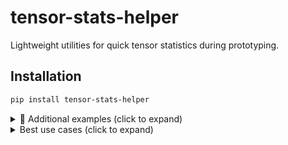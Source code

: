 # tensor-stats-helper
Lightweight utilities for quick tensor statistics during prototyping.

## Installation
```bash
pip install tensor-stats-helper
``` 

<details>
<summary>🧠 Additional examples (click to expand)</summary>

<pre><code class="language-python">
#  SECTION 0 + 1  ·  GLOBAL CONFIG  +  DATA I/O  +  SANITY

# Purpose
#   • Central CFG dict: tweak here → propagates everywhere.
#   • Shape-agnostic loader: survives extra/missing channels,
#     higher resolutions, or time-stacked inputs.
#   • Quick sanity asserts to catch label flips & data corruption.

# ---------- imports ----------
from pathlib import Path
import random, torch, torch.nn as nn, torch.utils.data as td

# ---------- editable global hyper-parameters ----------
CFG = {
    # will auto-update ‘in_ch’ and ‘img_shape’ after first batch
    "in_ch":      6,            # expected channels; used for asserts
    "out_ch":     2,            # change to N for multi-class
    "pos_weight": 1500.0,       # background : foreground weight
    "batch":      64,
    "device":     "cuda" if torch.cuda.is_available() else "cpu",
}

# ---------- core loader ----------
def load_sample(pt_path: Path):
    """Return (x, y) tensors from a saved .pt file.
       - x: C×H×W  float32
       - y:     H×W  int64   (class indices)"""
    t = torch.load(pt_path)          # raw tensor saved by organisers
    x, y = t[:-1].float(), t[-1].long()
    return x, y

def make_loader(data_dir, split="train", batch=CFG["batch"]):
    """Shape-agnostic DataLoader ready for any #channels / resolution."""
    files = sorted(Path(data_dir).glob("*.pt"))
    if split == "train":
        random.shuffle(files)

    xs, ys = zip(*(load_sample(f) for f in files))
    xs, ys = torch.stack(xs), torch.stack(ys)        # B×C×H×W ,  B×H×W

    # ---- auto-update CFG on first call ----
    if CFG["in_ch"] != xs.size(1):           # extra / missing channels
        CFG["in_ch"] = xs.size(1)
    if "img_shape" not in CFG or CFG["img_shape"] != xs.shape[-2:]:
        CFG["img_shape"] = xs.shape[-2:]     # e.g. (50,181) → (100,361)

    ds = td.TensorDataset(xs, ys)
    return td.DataLoader(ds, batch_size=batch, shuffle=(split == "train"))

# ---------- fast sanity check ----------
def sanity_batch(x, y):
    """Abort early if something is obviously wrong."""
    B, C, H, W = x.shape
    assert y.shape == (B, H, W),   "Label dims mismatch ⟹ check loader."
    assert C == CFG["in_ch"],      "Unexpected channel count."
    # Positive-pixel ratio flag for label corruption
    pos_ratio = y.float().mean().item()
    assert pos_ratio < 0.02,       f"Suspiciously high positives ({pos_ratio:.3%})."

# Example usage
if __name__ == "__main__":
    dl = make_loader("/path/to/train", "train")
    x, y = next(iter(dl))
    sanity_batch(x, y)
    print("Loaded batch OK:", x.shape, y.shape, CFG)

# Section 2 · Augmentation Arsenal
# Drag-drop functions; toggle inside apply_train_aug().
# Comments explain what / why each aug helps for possible task extensions.

import torch, math, torch.nn.functional as F

# horizontal flip along azimuth axis – safe if dataset is ±π-symmetric
def random_azimuth_flip(x, y):
    if torch.rand(1) < 0.5:
        x = torch.flip(x, [-1]); y = torch.flip(y, [-1])
    return x, y

# roll ±1 pixel in range – mimics slight distance shift, combats over-fit to exact bins
def range_jitter(x, y, max_px: int = 1):
    shift = int(torch.randint(-max_px, max_px + 1, (1,)))
    if shift:
        x = torch.roll(x, shift, dims=-2)
        y = torch.roll(y, shift, dims=-2)
    return x, y

# randomly zero entire channels – trains resilience to missing sensor slices
def channel_drop(x, y, p: float = 0.15):
    mask = torch.rand(x.size(1), device=x.device) > p
    return x * mask[:, None, None], y

# additive Gaussian noise – guards unseen SNR or weather conditions
def add_noise(x, y, sigma: float = 0.02):
    return x + sigma * torch.randn_like(x), y

# MixUp at batch level – reduces label noise sensitivity; keep commented unless BCE/Dice loss handles soft labels
def mixup_batch(x, y, alpha: float = 0.4):
    lam = torch.distributions.Beta(alpha, alpha).sample()
    idx = torch.randperm(x.size(0))
    x_mix = lam * x + (1 - lam) * x[idx]
    # for hard-label segmentation you may choose y or y[idx] based on lam; here we keep dominant
    return x_mix, y if lam >= 0.5 else y[idx]

# convert polar grid to Cartesian coords and concatenate as two extra channels – useful if organisers ask for Cartesian output
def polar_to_cartesian(x):
    B, C, H, W = x.shape
    rng = torch.linspace(-1, 1, H, device=x.device).view(1, 1, H, 1).expand(B, 1, H, W)
    az  = torch.linspace(-1, 1, W, device=x.device).view(1, 1, 1, W).expand(B, 1, H, W)
    x_cart = rng * torch.cos(az * math.pi)
    y_cart = rng * torch.sin(az * math.pi)
    return torch.cat([x, x_cart, y_cart], 1)

# master switchboard – edit order / comment lines to suit
def apply_train_aug(x, y):
    x, y = random_azimuth_flip(x, y)
    x, y = range_jitter(x, y)
    x, y = channel_drop(x, y)
    x, y = add_noise(x, y)
    # x, y = mixup_batch(x, y)      # enable if using soft-label-friendly loss
    return x, y

# Section 3 · Mutation-to-Hook Map
# One-glance guide: if the organisers change ⟨X⟩, jump to the code hook noted.

# Input tensor  ────────────────────────────────────────────────────────────
#   examples  : extra / missing channels, higher resolution, time stacks
#   hooks     : Section 4  build_first_conv, Conv3dStem
#               Section 2  channel_drop (training aug)

# Metadata conditioning  ──────────────────────────────────────────────────
#   examples  : scalar (temperature), vector (GPS pose)
#   hooks     : Section 4  FiLM block

# Label space  ────────────────────────────────────────────────────────────
#   examples  : multi-class (human / cyclist / vehicle),
#               multi-label, per-instance masks
#   hooks     : Section 5  MultiClassHead, MultiLabelHead, InstanceCenterHead

# Output geometry  ────────────────────────────────────────────────────────
#   examples  : Cartesian map instead of polar, dual-task polar+cartesian
#   hooks     : Section 2  polar_to_cartesian
#               Section 5  attach_head with separate outputs

# Scoring metric  ─────────────────────────────────────────────────────────
#   examples  : mIoU, Dice, F1@0.9, mAP, new weighted accuracy
#   hooks     : Section 6  metric registry + threshold sweeper   (to add)

# Domain shift  ───────────────────────────────────────────────────────────
#   examples  : rain vs sunny, indoor vs outdoor, lower SNR
#   hooks     : Section 2  aug bag (noise, jitter, MixUp)
#               Section 10 TTA & Section 12 robustness tests     (to add)

# Section 4 · Input & Metadata Adaptation Hooks
# Plug-and-play utilities that let the same backbone survive extra channels,
# time-stacked inputs, or side-information (GPS, temperature, etc.).

import torch
import torch.nn as nn

# Flexible 2-D stem – swap this for the fixed first conv in any model
def build_first_conv(in_ch, out_ch=64, k=3, p=1):
    # Use bias=False so weight shape = (out_ch, in_ch, k, k) can be expanded later
    return nn.Conv2d(in_ch, out_ch, k, padding=p, bias=False)

# 3-D stem for inputs shaped B×T×C×H×W (time stacks or micro-Doppler slices)
class Conv3dStem(nn.Module):
    # squeeze time with Conv3d → Conv2d so main network remains 2-D
    def __init__(self, in_ch_per_frame, out_ch=64, t_kernel=3):
        super().__init__()
        self.conv3d = nn.Conv3d(1, out_ch, (t_kernel, 3, 3),
                                padding=(t_kernel // 2, 1, 1))
    def forward(self, x):             # x : B×T×C×H×W   (C usually 6)
        B, T, C, H, W = x.shape
        x = x.view(B, 1, T * C, H, W) # merge time & channel dim
        x = self.conv3d(x)            # B×out_ch×H×W after squeeze
        return x.squeeze(2)

# FiLM (Feature-wise Linear Modulation) block for scalar / vector metadata
class FiLM(nn.Module):
    """
    Example: condition the mid-layer of UNet on a 4-D GPS+temperature vector.
    Usage: feats = film(feats, meta)  # feats: B×C×H×W, meta: B×cond_dim
    """
    def __init__(self, feat_ch: int, cond_dim: int, hidden: int = 32):
        super().__init__()
        self.net = nn.Sequential(
            nn.Linear(cond_dim, hidden),
            nn.ReLU(),
            nn.Linear(hidden, feat_ch * 2)   # scale and shift
        )

    def forward(self, feats, meta):
        gam_beta = self.net(meta)            # B×2C
        gamma, beta = gam_beta.chunk(2, dim=1)
        gamma = gamma.view(-1, feats.size(1), 1, 1)
        beta  = beta.view(-1, feats.size(1), 1, 1)
        return feats * (1 + gamma) + beta

# ------------------------------------------------------------------
# Example integration snippets (copy into your model definition)
#
# 1. Replace the first conv layer:
#    model.stem = build_first_conv(CFG["in_ch"], out_ch=64)
#
# 2. For time stacks (T×C×H×W), preprocess in forward():
#    x = Conv3dStem(CFG["in_ch"])(x)   # then feed into 2-D backbone
#
# 3. Inject FiLM after encoder mid-block:
#    self.film = FiLM(feat_ch=128, cond_dim=meta_dim)
#    ...
#    feats = self.film(feats, meta_vector)
#
# These hooks cover Mutation-Table rows:
#   • Input tensor changes (channels, resolution, time stacks)
#   • Metadata conditioning (scalar or vector side-info)

# Section 5 · Output-Head Variants
# Drop-in blocks that let the same backbone cope with a
#  • multi-class semantic map
#  • multi-label (one-vs-all) targets
#  • per-instance masks via centre-heat-map + offset regression
# Call attach_head(backbone, ...) once after building the UNet.

import torch.nn as nn

# ---------- simple heads ----------

class MultiClassHead(nn.Module):
    # one softmax logit per class (C_out ≥ 2)
    def __init__(self, in_ch: int, num_classes: int):
        super().__init__()
        self.conv = nn.Conv2d(in_ch, num_classes, 1)
    def forward(self, feats):
        return self.conv(feats)         # use CrossEntropy / Dice

class MultiLabelHead(nn.Module):
    # one sigmoid logit per independent label
    def __init__(self, in_ch: int, num_labels: int):
        super().__init__()
        self.conv = nn.Conv2d(in_ch, num_labels, 1)
    def forward(self, feats):
        return self.conv(feats)         # use BCE / BCE-Dice per channel

# ---------- instance-mask head ----------
# Predicts a 1-channel object-centre heat-map  + 2-channel XY offset field
class InstanceCenterHead(nn.Module):
    def __init__(self, in_ch: int):
        super().__init__()
        self.center = nn.Conv2d(in_ch, 1, 1)
        self.offset = nn.Conv2d(in_ch, 2, 1)
    def forward(self, feats):
        return {
            "center": self.center(feats),          # supervise with focal/Dice
            "offset": self.offset(feats),          # L1 / smooth-L1 to gt offsets
        }

# ---------- helper to stick a head onto any encoder-decoder backbone ----------
def attach_head(backbone: nn.Module,
                head_type: str = "multi_class",
                num_classes: int = 2):
    """
    head_type:  'multi_class' | 'multi_label' | 'instance'
    backbone must expose   backbone.out_channels   (feats coming into head).
    """
    in_ch = getattr(backbone, "out_channels", 64)   # fallback if attr missing
    if head_type == "multi_class":
        head = MultiClassHead(in_ch, num_classes)
    elif head_type == "multi_label":
        head = MultiLabelHead(in_ch, num_classes)
    elif head_type == "instance":
        head = InstanceCenterHead(in_ch)
    else:
        raise ValueError(f"Unknown head_type {head_type}")
    backbone.head = head            # simple attribute; call inside forward
    return backbone

# ---------------------- usage notes ----------------------
# • Multi-class: organisers add cyclist / vehicle → set CFG["out_ch"]=N,
#   rebuild UNet, then attach_head(unet,'multi_class',N).
# • Multi-label: predict human *and* ‘moving’ flags simultaneously.
# • Instance: if task switches to counting individuals, attach instance head
#   and train with a combo of centre-heat-map focal loss + offset L1.

# Section 6 · Metric Registry + Threshold Sweeper
# Collect all scoring rules the organisers might switch to.
# Call metric_fn(logits, y) → float  (logits = raw model output, shape B×C×H×W)
# If a metric needs binarisation, register it with needs_thr=True
# then run sweep_threshold() once to store the best cut-off.

import json, numpy as np, torch
import torch.nn.functional as F

# ---------- core metrics ----------

def organiser_weighted_accuracy(logits, y, pos_w=CFG["pos_weight"]):
    preds = logits.argmax(1)
    pos = (y == 1)
    bg_correct = (preds == 0) & (~pos)
    fg_correct = (preds == 1) & pos
    score = bg_correct.sum() + pos_w * fg_correct.sum()
    max_score = (~pos).sum() + pos_w * pos.sum()
    return (score / max_score).item()

def dice_score(logits, y, thr=0.5):
    probs = torch.softmax(logits, 1)[:, 1]
    preds = (probs > thr).float()
    inter = (preds * (y == 1)).sum()
    union = preds.sum() + (y == 1).sum()
    return (2 * inter / (union + 1e-6)).item()

def iou_score(logits, y, thr=0.5):
    probs = torch.softmax(logits, 1)[:, 1]
    preds = (probs > thr).float()
    inter = (preds * (y == 1)).sum()
    union = preds.sum() + (y == 1).sum() - inter
    return (inter / (union + 1e-6)).item()

def f1_at_thr(logits, y, thr=0.9):
    probs = torch.softmax(logits, 1)[:, 1]
    preds = (probs > thr).float()
    tp = (preds * (y == 1)).sum()
    prec = tp / (preds.sum() + 1e-6)
    rec  = tp / ((y == 1).sum() + 1e-6)
    return (2 * prec * rec / (prec + rec + 1e-6)).item()

# ---------- registry ----------
METRICS = {
    "weighted": dict(fn=organiser_weighted_accuracy, needs_thr=False),
    "dice":     dict(fn=dice_score,                needs_thr=True),
    "iou":      dict(fn=iou_score,                 needs_thr=True),
    "f1@0.9":   dict(fn=lambda l,y: f1_at_thr(l,y,0.9), needs_thr=False)
}

# ---------- threshold sweep for metrics that need one ----------
def sweep_threshold(model, loader, metric_name="dice", steps=50):
    assert METRICS[metric_name]["needs_thr"], "Metric doesn’t need threshold."
    model.eval()
    logits_all, y_all = [], []
    with torch.no_grad():
        for x, y in loader:
            logits_all.append(model(x.to(CFG["device"])).cpu())
            y_all.append(y)
    logits = torch.cat(logits_all)
    y = torch.cat(y_all)

    best_thr, best_val = 0.5, -1
    for thr in np.linspace(0.05, 0.95, steps):
        val = METRICS[metric_name]["fn"](logits, y, thr)
        if val > best_val:
            best_val, best_thr = val, thr

    json.dump(dict(metric=metric_name, thr=best_thr),
              open("best_thr.json", "w"))
    print(f"[sweep] {metric_name}: best {best_val:.4f} @ thr={best_thr:.2f}")

# ---------- inference helper ----------
def apply_metric(model, loader, metric_name="weighted"):
    meta = METRICS[metric_name]
    thr = None
    if meta["needs_thr"]:
        thr = json.load(open("best_thr.json"))["thr"]
    model.eval(); vals = []
    with torch.no_grad():
        for x, y in loader:
            logits = model(x.to(CFG["device"]))
            vals.append(meta["fn"](logits.cpu(), y, thr) if thr else meta["fn"](logits.cpu(), y))
    return sum(vals) / len(vals)

# Section 7 · Best-at-Home Res-UNet (CBAM attention optional)

import torch, torch.nn as nn

# --- optional attention ---
class CBAM(nn.Module):
    def __init__(self, ch, red=16, k=7):
        super().__init__()
        self.mlp  = nn.Sequential(nn.Linear(ch, ch // red), nn.ReLU(),
                                  nn.Linear(ch // red, ch))
        self.conv = nn.Conv2d(2, 1, k, padding=(k - 1) // 2)
        self.sig  = nn.Sigmoid()
    def forward(self, x):
        b, c, _, _ = x.shape
        att = self.mlp(x.mean((2, 3)).view(b, c)) + \
              self.mlp(x.amax((2, 3)).view(b, c))
        x   = x * self.sig(att).view(b, c, 1, 1)
        spa = self.sig(self.conv(torch.cat([x.mean(1, True),
                                            x.amax(1, True)], 1)))
        return x * spa

class Identity(nn.Module):          # used when attention is off
    def forward(self, x): return x

# --- building blocks ---
class ResBlock(nn.Module):
    def __init__(self, ci, co, use_attn=True):
        super().__init__()
        self.norm1 = nn.GroupNorm(32, ci)
        self.conv1 = nn.Conv2d(ci, co, 3, 1, 1)
        self.norm2 = nn.GroupNorm(32, co)
        self.conv2 = nn.Conv2d(co, co, 3, 1, 1)
        self.act   = nn.SiLU()
        self.skip  = nn.Conv2d(ci, co, 1) if ci != co else nn.Identity()
        self.attn  = CBAM(co) if use_attn else Identity()

    def forward(self, x):
        h = self.act(self.norm1(x))
        h = self.act(self.norm2(self.conv1(h)))
        h = self.conv2(h) + self.skip(x)
        return self.attn(h)

class Down(nn.Module):
    def __init__(self, ci, co, use_attn=True):
        super().__init__()
        self.res1, self.res2 = ResBlock(ci, co, use_attn), ResBlock(co, co, use_attn)
        self.down = nn.Conv2d(co, co, 3, 2, 1)
    def forward(self, x):
        h = self.res1(x); h = self.res2(h)
        return h, self.down(h)

class Up(nn.Module):
    def __init__(self, ci, co, use_attn=True):
        super().__init__()
        self.up   = nn.ConvTranspose2d(ci, ci, 4, 2, 1)
        self.conv = nn.Conv2d(ci + co, co, 3, 1, 1)
        self.res  = ResBlock(co, co, use_attn)
    def forward(self, x, skip):
        x = self.up(x)
        x = torch.cat([x, skip], 1)
        return self.res(self.conv(x))

# --- main UNet ---
class ResUNetCBAM(nn.Module):
    """
    Arguments
        in_ch     : number of input channels  (will set from CFG["in_ch"])
        out_ch    : number of output classes
        use_attn  : True = CBAM, False = disable attention
    Replace first conv if channels differ:
        model.stem = build_first_conv(CFG["in_ch"], 64)    # from Section 4
    Attach multi-class / instance heads via attach_head()  # Section 5
    """
    def __init__(self, in_ch=6, out_ch=2, chs=(64, 64, 128), use_attn=True):
        super().__init__()
        self.stem = nn.Conv2d(in_ch, chs[0], 3, 1, 1)
        self.enc1 = Down(chs[0], chs[0], use_attn)
        self.enc2 = Down(chs[0], chs[1], use_attn)
        self.mid  = ResBlock(chs[1], chs[2], use_attn)
        self.up1  = Up(chs[2], chs[1], use_attn)
        self.up2  = Up(chs[1], chs[0], use_attn)
        self.out_channels = chs[0]          # for Section 5 head attach
        self.head = nn.Conv2d(chs[0], out_ch, 1)

    def forward(self, x, meta=None):
        s0       = self.stem(x)
        h1, x1   = self.enc1(s0)
        h2, x2   = self.enc2(x1)
        m        = self.mid(x2)
        u1       = self.up1(m, h2)
        u2       = self.up2(u1, h1)
        return self.head(u2)

# --- build example ---
# model = ResUNetCBAM(in_ch=CFG["in_ch"], out_ch=CFG["out_ch"], use_attn=False)

# Section 8 · Loss Bank
# Pick one that matches the organiser’s scoring rule & class imbalance.
# Instantiate with   criterion = LOSS_BANK["combo"](alpha=0.5)

import torch, torch.nn as nn, torch.nn.functional as F

# --- helpers ---
def _one_hot(y, num_classes=2):
    return F.one_hot(y, num_classes).permute(0, 3, 1, 2).float()

# --- core losses ---
def weighted_bce():
    pos_w = torch.tensor([CFG["pos_weight"]], device=CFG["device"])
    # BCEWithLogits operates on logits[:,1] vs y.float()
    return nn.BCEWithLogitsLoss(pos_weight=pos_w)

class DiceLoss(nn.Module):
    def __init__(self, smooth=1): super().__init__(); self.smooth = smooth
    def forward(self, logits, y):
        probs = torch.softmax(logits, 1)[:, 1]            # foreground prob
        y_f   = y.float()
        inter = (probs * y_f).sum()
        union = probs.sum() + y_f.sum()
        return 1 - (2 * inter + self.smooth) / (union + self.smooth)

class ComboLoss(nn.Module):
    # α weight on BCE, (1-α) on Dice – recommended default 0.5
    def __init__(self, alpha=0.5):
        super().__init__()
        self.alpha = alpha
        self.bce   = weighted_bce()
        self.dice  = DiceLoss()
    def forward(self, logits, y):
        bce  = self.bce(logits[:, 1], y.float())          # BCE on fg logit
        dice = self.dice(logits, y)
        return self.alpha * bce + (1 - self.alpha) * dice

class FocalTverskyLoss(nn.Module):
    # Good when false positives punish the metric heavily
    def __init__(self, alpha=0.7, beta=0.3, gamma=0.75, smooth=1):
        super().__init__()
        self.a, self.b, self.g, self.s = alpha, beta, gamma, smooth
    def forward(self, logits, y):
        p = torch.softmax(logits, 1)[:, 1]
        y_f = y.float()
        tp = (p * y_f).sum(); fp = ((1 - y_f) * p).sum(); fn = (y_f * (1 - p)).sum()
        tv = (tp + self.s) / (tp + self.a * fp + self.b * fn + self.s)
        return (1 - tv) ** self.g

# Lovász hinge – direct mIoU surrogate (binary)
def _lovasz_grad(gt_sorted):
    gts = gt_sorted.sum()
    inters = gts - gt_sorted.cumsum(0)
    unions = gts + (1 - gt_sorted).cumsum(0)
    jaccard = 1. - inters / unions
    if gt_sorted.numel() == 0: return gt_sorted
    jaccard[1:] = jaccard[1:] - jaccard[:-1]
    return jaccard

def lovasz_hinge_flat(logits, labels):
    signs = 2. * labels.float() - 1.
    errors = 1. - logits * signs
    errors_sorted, perm = torch.sort(errors, descending=True)
    gt_sorted = labels[perm]
    grad = _lovasz_grad(gt_sorted)
    return torch.dot(F.relu(errors_sorted), grad)

class LovaszHinge(nn.Module):
    def forward(self, logits, y):
        logit_fg = logits[:, 1].contiguous().view(-1)
        y = y.contiguous().view(-1)
        return lovasz_hinge_flat(logit_fg, y)

# --- registry for training loop ---
LOSS_BANK = {
    "bce_weight":   weighted_bce,          # weighted cross-entropy (baseline)
    "dice":         DiceLoss,              # overlap-focused, ignores bg ratio
    "combo":        ComboLoss,             # default α=0.5
    "focal_tversky":FocalTverskyLoss,      # tune α,β,γ as needed
    "lovasz":       LovaszHinge            # direct IoU optimisation
}

# usage:
# criterion = LOSS_BANK["combo"](alpha=0.5)
# loss = criterion(logits, y)
class CombinedLoss(nn.Module):
    """
    Build a weighted sum of arbitrary losses listed in LOSS_BANK.
    Example:   criterion = CombinedLoss(
                   ["bce_weight", "dice", "focal_tversky"],
                   weights=[0.4, 0.4, 0.2])
    """
    def __init__(self, names, weights=None, **kwargs):
        super().__init__()
        assert all(n in LOSS_BANK for n in names), "unknown loss key"
        self.loss_fns = nn.ModuleList([LOSS_BANK[n](**kwargs) if callable(LOSS_BANK[n]) else LOSS_BANK[n] for n in names])
        w = torch.tensor(weights) if weights is not None else torch.ones(len(names))
        self.weights = (w / w.sum()).tolist()                 # normalise

    def forward(self, logits, y):
        total = 0.
        for w, fn in zip(self.weights, self.loss_fns):
            total += w * fn(logits, y)
        return total
# 1) Classic Dice + weighted BCE (50-50)
criterion = CombinedLoss(["bce_weight", "dice"])

# 2) Heavier Dice emphasis (70 % Dice, 30 % BCE)
criterion = CombinedLoss(["dice", "bce_weight"], weights=[0.7, 0.3])

# 3) Tackle noisy labels: small focal-Tversky term
criterion = CombinedLoss(["combo", "focal_tversky"], weights=[0.8, 0.2], alpha=0.5)

# Section 9 · Training Engine
# All knobs controlled via CFG – change a string, keep the loop intact.

import torch, torch.nn as nn, torch.optim as optim
from torch.cuda.amp import autocast, GradScaler
from torch.optim.lr_scheduler import (OneCycleLR, CosineAnnealingWarmRestarts,
                                      CyclicLR, ReduceLROnPlateau)
from copy import deepcopy
try: import torch_optimizer as topt               # extra optims (radam, lookahead)
except ImportError: topt = None

# ───────────────────────── CFG additions ─────────────────────────
CFG.update({
    "epochs"   : 20,
    "optim"    : "adamw",         # adamw · radam · sgd · lookahead_sgd
    "sched"    : "onecycle",      # onecycle · cosine · cyclic · plateau
    "lr"       : 5e-4,
    "grad_clip": 1.0,             # None = off   / keeps large spikes stable
    "ema_decay": 0.99,            # None = off   / 0.99 works well for radar
})

# ───────────────────── optimiser & scheduler builders ────────────
def build_optimizer(model):
    lr = CFG["lr"]; wd = 1e-2
    if CFG["optim"] == "adamw":
        return optim.AdamW(model.parameters(), lr, weight_decay=wd)
    if CFG["optim"] == "sgd":
        return optim.SGD(model.parameters(), lr, momentum=0.9, weight_decay=wd)
    if CFG["optim"] == "radam" and topt:
        return topt.RAdam(model.parameters(), lr, weight_decay=wd)          # variance-rectified Adam
    if CFG["optim"] == "lookahead_sgd" and topt:
        base = optim.SGD(model.parameters(), lr, momentum=0.9, weight_decay=wd)
        return topt.Lookahead(base)                                         # slower but very stable
    raise ValueError("Unsupported optimiser in CFG['optim']")

def build_scheduler(opt, steps_per_epoch):
    if CFG["sched"] == "onecycle":
        # good default – large LR peak then anneal
        return OneCycleLR(opt, max_lr=CFG["lr"], total_steps=CFG["epochs"]*steps_per_epoch)
    if CFG["sched"] == "cosine":
        # gradually restarts LR – useful for long runs
        return CosineAnnealingWarmRestarts(opt, T_0=steps_per_epoch*4)
    if CFG["sched"] == "cyclic":
        # bounce between two LRs – speeds small-set adaptation
        return CyclicLR(opt, base_lr=CFG["lr"]/10, max_lr=CFG["lr"],
                        step_size_up=steps_per_epoch*2, cycle_momentum=False)
    if CFG["sched"] == "plateau":
        # cut LR when val metric stalls – handy for fine-tune scripts
        return ReduceLROnPlateau(opt, mode="max", factor=0.5, patience=2)
    return None

# ───────────────────────── EMA helper ────────────────────────────
class EMA:
    """Exponential Moving Average – smoother weights; boosts val stability."""
    def __init__(self, model, decay):
        self.decay = decay
        self.shadow = {k: v.clone() for k, v in model.state_dict().items()}
    def update(self, model):
        for k, v in model.state_dict().items():
            self.shadow[k].mul_(self.decay).add_(v, alpha=1 - self.decay)
    def apply(self, model):
        self.backup = deepcopy(model.state_dict())
        model.load_state_dict(self.shadow, strict=False)
    def restore(self, model):
        model.load_state_dict(self.backup, strict=False)

# ───────────────────────── training loop ─────────────────────────
def train(model, loader_tr, loader_val, criterion,
          metric_name="weighted", patience=5):
    device = CFG["device"]; model.to(device)
    opt   = build_optimizer(model)
    sched = build_scheduler(opt, len(loader_tr))
    scaler= GradScaler()                                # AMP scaler
    ema   = EMA(model, CFG["ema_decay"]) if CFG["ema_decay"] else None
    metric_fn = METRICS[metric_name]["fn"]

    best, bad = -1, 0
    for ep in range(CFG["epochs"]):
        model.train()
        for xb, yb in loader_tr:
            xb, yb = xb.to(device), yb.to(device)
            xb, yb = apply_train_aug(xb, yb)             # Section 2 aug bag
            with autocast():
                logits = model(xb)
                loss   = criterion(logits, yb)
            scaler.scale(loss).backward()
            if CFG["grad_clip"]:
                scaler.unscale_(opt)
                nn.utils.clip_grad_norm_(model.parameters(), CFG["grad_clip"])
            scaler.step(opt); scaler.update(); opt.zero_grad()
            if sched and not isinstance(sched, ReduceLROnPlateau): sched.step()
            if ema: ema.update(model)

        # ─ validation ─
        if ema: ema.apply(model)
        model.eval(); vals = []
        with torch.no_grad(), autocast():
            for xb, yb in loader_val:
                xb, yb = xb.to(device), yb.to(device)
                vals.append(metric_fn(model(xb).cpu(), yb))
        val = sum(vals) / len(vals)
        if ema: ema.restore(model)
        if sched and isinstance(sched, ReduceLROnPlateau): sched.step(val)

        print(f"ep{ep:02d} val {val:.4f}")
        if val > best:
            best, bad = val, 0
            torch.save(model.state_dict(), "ckpt_best.pth")
        else:
            bad += 1
            if bad >= patience:
                print("early stop"); break

# -----------------------------------------------------------------
# Quick flipping guide
#   Heavy over-fitting         → set optim='sgd', sched='cyclic'
#   Val metric flat            → sched='plateau', increase patience
#   Training unstable spikes   → grad_clip=0.5, optim='radam'
#   Tiny adaptation set onsite → epochs=5, sched='cyclic', optim='adamw'

# Section 10 · Inference + Test-Time Augmentation
# Usage
#   preds = infer_batch(model, x)            # single batch → B×H×W masks
#   run_inference(model, loader, tta=True)   # full loader → dict{id:mask}

import torch, torch.nn.functional as F
import json, numpy as np

# load saved threshold if any (for Dice/IoU metrics)
try:
    _THR_JSON = json.load(open("best_thr.json"))
    _THR = _THR_JSON.get("thr", 0.5); _METRIC = _THR_JSON.get("metric", "")
except FileNotFoundError:
    _THR = 0.5; _METRIC = ""

# simple horizontal flip TTA (azimuth symmetry)
def _tta_logits(model, x):
    logits = model(x)
    logits_flip = torch.flip(model(torch.flip(x, [-1])), [-1])
    return (logits + logits_flip) / 2

def infer_batch(model, x, tta=False):
    model.eval()
    with torch.no_grad():
        logits = _tta_logits(model, x) if tta else model(x)
        if CFG["out_ch"] == 2:
            # binary segmentation
            probs = F.softmax(logits, 1)[:, 1]
            thr = _THR if _METRIC in ("dice", "iou") else 0.5
            return (probs > thr).long()
        else:
            # multi-class argmax
            return logits.argmax(1)

def run_inference(model, loader, tta=False, return_dict=False):
    """
    Returns a tensor of masks or a dict {idx:mask} for submission packing.
    Assumes loader.dataset is indexable so we can map batch index to file.
    """
    masks, ids = [], []
    for i, (x, _) in enumerate(loader):
        x = x.to(CFG["device"])
        masks.append(infer_batch(model, x, tta).cpu())
        ids.extend(range(i * CFG["batch"], i * CFG["batch"] + x.size(0)))
    masks = torch.cat(masks)
    return dict(zip(ids, masks)) if return_dict else masks

# Section 11 · Few-Shot Adaptation Script
# Fine-tunes a base checkpoint on a small labelled set the organisers might provide.
#   • freeze_encoder=True  keeps backbone frozen → faster & avoids over-fit
#   • epochs, lr, sched come from CFG but we set light defaults

def adapt_fewshot(base_ckpt,
                  small_train_dir,
                  freeze_encoder=True,
                  out_ckpt="adapted.pth"):
    # build model exactly as in training
    model = ResUNetCBAM(in_ch=CFG["in_ch"], out_ch=CFG["out_ch"], use_attn=True)
    model.load_state_dict(torch.load(base_ckpt, map_location=CFG["device"]))
    if freeze_encoder:                       # only decoder & head learn
        for n, p in model.named_parameters():
            if not n.startswith("up") and not n.startswith("head"):
                p.requires_grad_(False)
    # tiny LR & epoch count
    CFG.update({"lr": 3e-4, "epochs": 5, "sched": "plateau"})
    crit = LOSS_BANK["combo"](alpha=0.5)
    loader_tr = make_loader(small_train_dir, "train", batch=CFG["batch"])
    loader_va = make_loader(small_train_dir, "val",   batch=CFG["batch"])
    train(model, loader_tr, loader_va, crit, metric_name="weighted")
    torch.save(model.state_dict(), out_ckpt)
    print("few-shot adaptation done →", out_ckpt)
</code></pre>

</details>

<details>
<summary>Best use cases (click to expand)</summary>

<pre><code class="language-python">
# Section 1 · Weather V1  ―  At-Home Solution (fully annotated)
# “### ADD” marks every line / block that diverges from the organiser baseline.

# Imports
import math, random, datetime as dt
from pathlib import Path, PurePath
import torch, torch.nn as nn, torch.nn.functional as F
import torch.utils.data as td
from torch.cuda.amp import autocast, GradScaler

# Config (baseline kept only bands/batch/device)
CFG = dict(
    bands      = 16,
    batch      = 32,
    epochs     = 30,           ### ADD  – baseline had 10
    lr         = 5e-4,         ### ADD  – adamw instead of sgd 1e-3
    device     = "cuda" if torch.cuda.is_available() else "cpu",
    pos_weight = None,         ### ADD  – filled by calibrate_pos_weight()
    focal_alpha= None,         ### ADD  – set alongside pos_weight
    thr        = 0.4           ### ADD  – tuned Dice/Acc threshold
)

# ---------------------- dataset + metadata ----------------------
def sun_elev(lat, lon, utc):
    jd = utc.timetuple().tm_yday + utc.hour/24
    decl = 23.44*math.cos(math.radians((jd+10)*360/365))
    ha   = (utc.hour*15 + lon) - 180
    elev = math.asin(
        math.sin(math.radians(lat))*math.sin(math.radians(decl)) +
        math.cos(math.radians(lat))*math.cos(math.radians(decl))*math.cos(math.radians(ha))
    )
    return math.sin(elev)      # −1 … 1

def load_pt(p: Path):
    t = torch.load(p)          # 17×H×W  (16 bands + mask)
    x, y = t[:-1].float(), t[-1].long()
    # metadata from filename “…_lat13.5_lon102.3_20250815T1710.pt”
    lat = float(PurePath(p).stem.split("_lat")[1].split("_")[0])
    lon = float(PurePath(p).stem.split("_lon")[1].split("_")[0])
    utc = dt.datetime.strptime(PurePath(p).stem.split("_")[-1], "%Y%m%dT%H%M")
    meta = torch.tensor([lat/90, lon/180, sun_elev(lat, lon, utc)], dtype=torch.float32)
    return x, y, meta

class SatDS(td.Dataset):
    def __init__(self, root, split):
        self.files = sorted(Path(root, split).glob("*.pt"))
    def __len__(self): return len(self.files)
    def __getitem__(self, i):  return load_pt(self.files[i])

def collate(batch):
    xs, ys, ms = zip(*batch)
    xs, ys, ms = torch.stack(xs), torch.stack(ys), torch.stack(ms)
    CFG["img_shape"] = xs.shape[-2:]
    return xs, ys, ms

def make_loader(root, split):
    return td.DataLoader(SatDS(root, split),
                         batch_size=CFG["batch"],
                         shuffle=(split=="train"),
                         collate_fn=collate)

# -------------------------- augmentation ------------------------
def random_band_drop(x, p=0.2):          ### ADD
    if random.random() < p:
        x[:, torch.randint(0, x.size(1), ())] = 0
    return x
def add_noise(x, σ=0.01): return x + σ*torch.randn_like(x)   ### ADD
def hor_flip(x, y):
    if random.random() < 0.5:
        x = torch.flip(x, [-1]); y = torch.flip(y, [-1])
    return x, y
def aug(x, y):
    x = random_band_drop(x); x = add_noise(x)
    x, y = hor_flip(x, y)
    return x, y

# ------------------------ model ---------------------------------
class ResBlock(nn.Module):               ### ADD (InstanceNorm + 2d-Dropout)
    def __init__(self, c):
        super().__init__()
        self.n1 = nn.InstanceNorm2d(c); self.n2 = nn.InstanceNorm2d(c)
        self.c1 = nn.Conv2d(c,c,3,1,1); self.c2 = nn.Conv2d(c,c,3,1,1)
        self.drop, self.act = nn.Dropout2d(0.1), nn.SiLU()
    def forward(self, x):
        h = self.act(self.n1(x)); h = self.drop(self.c1(h))
        h = self.act(self.n2(h)); h = self.c2(h)
        return x + h

class FiLM(nn.Module):                   ### ADD – scalar conditioning
    def __init__(self, ch, cond=3, hid=64):
        super().__init__()
        self.mlp = nn.Sequential(nn.Linear(cond,hid), nn.ReLU(),
                                 nn.Linear(hid,ch*2))
    def forward(self, f, meta):
        γβ = self.mlp(meta); γ, β = γβ.chunk(2,1)
        return f*(1+γ.view(-1,f.size(1),1,1)) + β.view(-1,f.size(1),1,1)

class UNetV1(nn.Module):
    def __init__(self, in_ch=16, use_attn=False):   ### use_attn reserved for CBAM
        super().__init__()
        self.stem = nn.Conv2d(in_ch,64,3,1,1)
        self.d1 = nn.Conv2d(64,128,4,2,1); self.rb1=ResBlock(128)
        self.d2 = nn.Conv2d(128,256,4,2,1); self.rb2=ResBlock(256)
        self.d3 = nn.Conv2d(256,512,4,2,1); self.rb3=ResBlock(512)
        self.mid = ResBlock(512)
        self.film= FiLM(512,3)
        self.u3 = nn.ConvTranspose2d(512,256,4,2,1)
        self.u2 = nn.ConvTranspose2d(512,128,4,2,1)
        self.u1 = nn.ConvTranspose2d(256,64,4,2,1)
        self.out= nn.Conv2d(128,1,1)
        self.cls = nn.Sequential(nn.AdaptiveAvgPool2d(1),
                                 nn.Flatten(), nn.Linear(512,1))
    def forward(self, x, meta):
        s  = self.stem(x)
        d1 = self.rb1(self.d1(s))
        d2 = self.rb2(self.d2(d1))
        d3 = self.rb3(self.d3(d2))
        m  = self.film(self.mid(d3), meta)
        u3 = self.u3(m)
        u2 = self.u2(torch.cat([u3,d2],1))
        u1 = self.u1(torch.cat([u2,d1],1))
        mask = self.out(torch.cat([u1,s],1))
        flag = self.cls(m).squeeze(1)
        return mask, flag

# -------------------- dynamic class weight + focal α ------------
def calibrate_pos_weight(loader_tr):     ### ADD
    fg, px = 0, 0
    for _, y, _ in loader_tr:
        fg += y.sum().item(); px += y.numel()
    p = fg / px
    CFG["pos_weight"] = (1-p)/p
    CFG["focal_alpha"]= 1 - p            # FG weight in focal loss
    print(f"class-imbalance p={p:.3%}  pos_w={CFG['pos_weight']:.4f}  α={CFG['focal_alpha']:.4f}")

# --------------------------- losses ------------------------------
class DiceLoss(nn.Module):
    def forward(self, logit, y):
        p = torch.sigmoid(logit)
        inter = (p*y).sum(); union = p.sum()+y.sum()
        return 1 - (2*inter+1)/(union+1)

class FocalLoss(nn.Module):             ### ADD – uses calibrated α
    def __init__(self, γ=2):
        super().__init__(); self.γ=γ
    def forward(self, logit, y):
        α = CFG["focal_alpha"]
        p  = torch.sigmoid(logit)
        pt = p*y + (1-p)*(1-y)
        w  = α*y + (1-α)*(1-y)
        return (w*((1-pt)**self.γ)*(-pt.log())).mean()

def active_contour(logit, y, λ=1, μ=1):
    p = torch.sigmoid(logit)
    dy, dx = torch.gradient(p, dim=(2,3))
    length = torch.sqrt((dx**2+dy**2)+1e-8).mean()
    region = (λ*((p-y)**2)*y + μ*((p-y)**2)*(1-y)).mean()
    return length+region

class WeatherLoss(nn.Module):
    def __init__(self):
        super().__init__()
        self.dice = DiceLoss(); self.focal = FocalLoss()
    def forward(self, mask_logit, img_logit, y):
        flag = (y.sum((1,2))>0).float()
        seg = 0.5*self.focal(mask_logit,y) + 0.3*self.dice(mask_logit,y) + \
              0.2*active_contour(mask_logit,y)
        img = F.binary_cross_entropy_with_logits(img_logit, flag)
        return seg + 0.2*img

# ------------------------ metric -------------------------------
def dice_acc(mask_logit, img_logit, y, thr=CFG["thr"]):
    dice = 1 - DiceLoss()(mask_logit, y)
    pred_flag = (torch.sigmoid(img_logit)>0.5).long()
    acc = (pred_flag == (y.sum((1,2))>0)).float().mean()
    return 0.5*(dice+acc)

# ------------------------ training -----------------------------
def train(root):
    tr = make_loader(root,"train")
    calibrate_pos_weight(tr)            # sets pos_weight & α
    va = make_loader(root,"val")
    net=UNetV1(CFG["bands"]).to(CFG["device"])
    opt=torch.optim.AdamW(net.parameters(), lr=CFG["lr"], weight_decay=1e-2)
    sched=torch.optim.lr_scheduler.OneCycleLR(opt, max_lr=CFG["lr"],
                           total_steps=len(tr)*CFG["epochs"])
    scaler, criterion = GradScaler(), WeatherLoss()
    best = 0
    for ep in range(CFG["epochs"]):
        net.train()
        for x,y,m in tr:
            x,y,m = x.to(CFG["device"]),y.to(CFG["device"]),m.to(CFG["device"])
            x,y = aug(x,y)
            with autocast():
                mask,flag = net(x,m)
                loss = criterion(mask,flag,y)
            scaler.scale(loss).backward()
            scaler.step(opt); scaler.update(); opt.zero_grad(); sched.step()
        net.eval(); vals=[]
        with torch.no_grad(), autocast():
            for x,y,m in va:
                x,y,m = x.to(CFG["device"]),y.to(CFG["device"]),m.to(CFG["device"])
                mask,flag = net(x,m)
                vals.append(dice_acc(mask,flag,y))
        val = torch.tensor(vals).mean().item()
        if val>best: best=val; torch.save(net.state_dict(),"weather_best.pth")
        print(f"ep{ep:02d} val {val:.4f}")

# call training:
# train("/path/to/weather_dataset")

# Section 2 · Config + Loader + Meta-parser
# This chunk covers S-0 and S-1 in one go.
# Drop it at the top of your satellite notebook.

import math, datetime as dt
from pathlib import Path, PurePath
import torch, torch.utils.data as td

# ---------- CFG – edit once, everything downstream picks it up ----------
CFG = dict(
    # data-specific
    bands       = 16,          # change if organiser adds/removes channels
    img_shape   = None,        # auto-filled after first batch
    use_meta    = True,        # lat/lon/UTC → sun-elev conditioning
    metric_name = "dice_acc",  # default competition metric
    # training hyper-params (overridden later if needed)
    batch       = 32,
    epochs      = 30,
    lr          = 5e-4,
    device      = "cuda" if torch.cuda.is_available() else "cpu",
    # class-imbalance weights (filled by calibrate_pos_weight later)
    pos_weight  = None,
    focal_alpha = None,
    thr         = 0.4          # initial mask threshold for Dice/Acc blend
)

# ---------- tiny helper: sun elevation normalised to −1 … 1 ----------
def sun_elev(lat, lon, utc):
    jd   = utc.timetuple().tm_yday + utc.hour / 24
    decl = 23.44 * math.cos(math.radians((jd + 10) * 360 / 365))
    ha   = (utc.hour * 15 + lon) - 180          # hour angle
    elev = math.asin(
        math.sin(math.radians(lat)) * math.sin(math.radians(decl)) +
        math.cos(math.radians(lat)) * math.cos(math.radians(decl)) *
        math.cos(math.radians(ha))
    )
    return math.sin(elev)                       # −1…1

# ---------- file → (x, y, meta)  loader ----------------------------------
def load_pt(f: Path):
    """
    Expects organiser .pt with 17×H×W tensor:
        16 bands (float32) + 1 binary mask (int64)
    Filename carries metadata:
        “…_lat13.5_lon102.3_20250815T1710.pt”
    Returns:
        x : 16×H×W  float32   (NaNs replaced by 0)
        y :    H×W  int64
        m : 3-dim meta tensor  (lat, lon, sun-elev)
    """
    t   = torch.load(f)                         # shape 17×H×W
    x   = t[:-1].float()
    x[torch.isnan(x)] = 0                       # NaNs → 0  (handles band gaps)
    y   = t[-1].long()

    if CFG["use_meta"]:
        lat = float(PurePath(f).stem.split("_lat")[1].split("_")[0])
        lon = float(PurePath(f).stem.split("_lon")[1].split("_")[0])
        utc = dt.datetime.strptime(PurePath(f).stem.split("_")[-1], "%Y%m%dT%H%M")
        meta = torch.tensor([lat / 90, lon / 180, sun_elev(lat, lon, utc)],
                            dtype=torch.float32)
    else:
        meta = torch.zeros(3)

    return x, y, meta

# ---------- torch Dataset / DataLoader -----------------------------------
class SatDataset(td.Dataset):
    def __init__(self, root, split):
        self.files = sorted(Path(root, split).glob("*.pt"))
    def __len__(self): return len(self.files)
    def __getitem__(self, idx): return load_pt(self.files[idx])

def collate_fn(batch):
    xs, ys, ms = zip(*batch)
    xs, ys, ms = torch.stack(xs), torch.stack(ys), torch.stack(ms)
    # remember true image shape for dynamic padding later
    CFG["img_shape"] = xs.shape[-2:]
    return xs, ys, ms

def make_loader(root, split):
    """
    root/
      └── train/*.pt
          val/*.pt
    """
    return td.DataLoader(SatDataset(root, split),
                         batch_size=CFG["batch"],
                         shuffle=(split == "train"),
                         collate_fn=collate_fn)
# Section 3 · Augmentation Bag (Spectral & Geometric)
# Hook into training with:   x, y = apply_sat_aug(x, y)
# Each aug is a plain function so you can reorder or comment out lines.

import torch, random, torch.nn.functional as F

# -------- band-level corruption ---------------------------------
def random_band_drop(x, p=0.2):
    """
    Zero-out one spectral band with prob p.
    Guards against real validation files where a VIS/IR channel is missing.
    """
    if random.random() < p:
        band = torch.randint(0, x.size(1), ())
        x[:, band] = 0
    return x

def gaussian_noise(x, sigma=0.01):
    """
    Additive Gaussian noise – covers sensor SNR shifts or compression artefacts.
    """
    return x + sigma * torch.randn_like(x)

# -------- sample-level blending ---------------------------------
def mixup(x, y, alpha=0.4):
    """
    MixUp for segmentation: convex combination of two images.
    Only use when your loss can handle soft labels (e.g. BCE/Dice).
    """
    lam = torch.distributions.Beta(alpha, alpha).sample().item()
    idx = torch.randperm(x.size(0))
    x_mix = lam * x + (1 - lam) * x[idx]
    # keep hard label of dominant sample for simplicity
    y_mix = y if lam >= 0.5 else y[idx]
    return x_mix, y_mix

def cutmix_patch(x, y, alpha=1.0, max_prop=0.4):
    """
    CutMix – paste random patch from another image in the batch.
    More aggressive than MixUp; good against over-fitting when train < val size.
    """
    lam = torch.distributions.Beta(alpha, alpha).sample().item()
    B, C, H, W = x.size()
    cut_w = int(W * max_prop * lam ** 0.5)
    cut_h = int(H * max_prop * lam ** 0.5)
    cx, cy = torch.randint(0, W, (1,)), torch.randint(0, H, (1,))
    x1, y1 = max(cx - cut_w // 2, 0), max(cy - cut_h // 2, 0)
    x2, y2 = min(cx + cut_w // 2, W), min(cy + cut_h // 2, H)
    idx = torch.randperm(B)
    x[:, :, y1:y2, x1:x2] = x[idx, :, y1:y2, x1:x2]
    y[:,   y1:y2, x1:x2] = y[idx,   y1:y2, x1:x2]
    return x, y

# -------- geometric invariance ---------------------------------
def horizontal_flip(x, y):
    """
    Flip along longitude – valid because physical latitude order stays.
    Disable if organiser’s task attaches absolute longitudes to classes!
    """
    if random.random() < 0.5:
        x = torch.flip(x, [-1]); y = torch.flip(y, [-1])
    return x, y

# -------- master switchboard -----------------------------------
def apply_sat_aug(x, y, *, use_mixup=False, use_cutmix=False):
    """
    Call inside training loop *before* sending to model.
      x, y = apply_sat_aug(x, y)
    Toggle MixUp / CutMix via kwargs.
    """
    x = random_band_drop(x)
    x = gaussian_noise(x)
    x, y = horizontal_flip(x, y)
    if use_mixup:
        x, y = mixup(x, y)
    if use_cutmix:
        x, y = cutmix_patch(x, y)
    return x, y
# Section 4 · Metadata Conditioning Blocks  (S-3)
# Plug the returned module into your UNet bottleneck:
#
#     self.meta_mod = build_meta_block(feat_ch=512,
#                                      mode="film",      # or "channel"
#                                      cond_dim=3)       # length of meta vector
#     ...
#     feats = self.meta_mod(feats, meta_vec)
#
# Modes
#   "film"     – FiLM γ/β modulation   (default, good for small scalar vectors)
#   "channel"  – Channel attention     (sigmoid weights)   use when meta vector
#                should softly gate each feature map.

import torch, torch.nn as nn

# ---------- core primitives ------------------------------------
class FiLM(nn.Module):
    """Feature-wise linear modulation: feats * (1+γ) + β."""
    def __init__(self, feat_ch, cond_dim, hidden=64):
        super().__init__()
        self.net = nn.Sequential(
            nn.Linear(cond_dim, hidden), nn.ReLU(),
            nn.Linear(hidden, feat_ch * 2)
        )
    def forward(self, feats, meta):
        γβ = self.net(meta)               # B×2C
        γ, β = γβ.chunk(2, dim=1)
        γ = γ.view(-1, feats.size(1), 1, 1)
        β = β.view(-1, feats.size(1), 1, 1)
        return feats * (1 + γ) + β

class ChannelAttention(nn.Module):
    """Apply sigmoid gate per feature map: feats * σ(Meta→C)."""
    def __init__(self, feat_ch, cond_dim, hidden=64):
        super().__init__()
        self.fc = nn.Sequential(
            nn.Linear(cond_dim, hidden), nn.ReLU(),
            nn.Linear(hidden, feat_ch),  nn.Sigmoid()
        )
    def forward(self, feats, meta):
        g = self.fc(meta).view(-1, feats.size(1), 1, 1)
        return feats * g

# ---------- factory helper ------------------------------------
def build_meta_block(feat_ch, mode="film", cond_dim=3, hidden=64):
    """
    mode : "film" | "channel" | None
    cond_dim : length of meta vector (e.g. 3 if [lat, lon, sun])
    """
    if mode is None or cond_dim == 0:
        return nn.Identity()
    if mode == "film":
        return FiLM(feat_ch, cond_dim, hidden)
    if mode == "channel":
        return ChannelAttention(feat_ch, cond_dim, hidden)
    raise ValueError(f"Unknown meta conditioning mode: {mode}")
# How to use Inside your UNet bottleneck
self.meta_mod = build_meta_block(feat_ch=512,
                                 mode="film",      # or "channel", or None
                                 cond_dim=meta.size(1))

...
feats = self.meta_mod(feats, meta)   # meta is B×cond_dim

# Section 5 · Backbone — Residual UNet (InstanceNorm, Dropout2d, optional CBAM)
# This is the *conventional, explicit* layer-by-layer version —
# no loops, no dynamic padding, mirrors the style you used in Weather V1.

import torch, torch.nn as nn

# ------------------------------------------------------------
# Optional CBAM attention  (channel- & spatial)
# ------------------------------------------------------------
class CBAM(nn.Module):
    def __init__(self, ch, red=16, k=7):
        super().__init__()
        self.mlp  = nn.Sequential(nn.Linear(ch, ch // red), nn.ReLU(),
                                  nn.Linear(ch // red, ch))
        self.conv = nn.Conv2d(2, 1, k, padding=(k - 1) // 2)
        self.sig  = nn.Sigmoid()

    def forward(self, x):
        b, c, _, _ = x.shape
        att = self.mlp(x.mean((2, 3)).view(b, c)) + \
              self.mlp(x.amax((2, 3)).view(b, c))
        x   = x * self.sig(att).view(b, c, 1, 1)
        spa = self.sig(self.conv(torch.cat([x.mean(1, True),
                                            x.amax(1, True)], 1)))
        return x * spa

# ------------------------------------------------------------
# Residual Conv Block:   IN → CONV → Drop2d → IN → CONV (+ res) → CBAM?
# ------------------------------------------------------------
class ResBlock(nn.Module):
    def __init__(self, ch, dropout_p=0.1, use_attn=False):
        super().__init__()
        self.n1 = nn.InstanceNorm2d(ch)
        self.n2 = nn.InstanceNorm2d(ch)
        self.c1 = nn.Conv2d(ch, ch, 3, 1, 1)
        self.c2 = nn.Conv2d(ch, ch, 3, 1, 1)
        self.drop, self.act = nn.Dropout2d(dropout_p), nn.SiLU()
        self.attn = CBAM(ch) if use_attn else nn.Identity()

    def forward(self, x):
        h = self.act(self.n1(x))
        h = self.drop(self.c1(h))
        h = self.act(self.n2(h))
        h = self.c2(h)
        return self.attn(x + h)

# ------------------------------------------------------------
# UNet-Res backbone, depth = 4 (handles up to 256 × 256 cleanly)
#   • meta_block: any nn.Module(feats, meta)  (FiLM, channel-attn …)
# ------------------------------------------------------------
class UNetRes(nn.Module):
    """
    Args
    ----
    in_ch      : # input spectral bands (e.g. 16)
    base       : # filters after stem (64 default)
    dropout_p  : 2-D dropout prob inside every ResBlock
    use_attn   : True → wrap each ResBlock with CBAM
    meta_block : optional conditioning module; Identity if None
    """
    def __init__(self, in_ch, base=64,
                 dropout_p=0.1, use_attn=False,
                 meta_block=None):
        super().__init__()
        # Stem
        self.stem = nn.Conv2d(in_ch, base, 3, 1, 1)

        # Encoder
        self.down1 = nn.Conv2d(base, base*2, 4, 2, 1)
        self.rb1   = ResBlock(base*2, dropout_p, use_attn)

        self.down2 = nn.Conv2d(base*2, base*4, 4, 2, 1)
        self.rb2   = ResBlock(base*4, dropout_p, use_attn)

        self.down3 = nn.Conv2d(base*4, base*8, 4, 2, 1)
        self.rb3   = ResBlock(base*8, dropout_p, use_attn)

        # Bottleneck
        self.mid   = ResBlock(base*8, dropout_p, use_attn)
        self.meta  = meta_block if meta_block is not None else nn.Identity()

        # Decoder
        self.up3   = nn.ConvTranspose2d(base*8, base*4, 4, 2, 1)
        self.cv3   = nn.Conv2d(base*8, base*4, 3, 1, 1)

        self.up2   = nn.ConvTranspose2d(base*4, base*2, 4, 2, 1)
        self.cv2   = nn.Conv2d(base*4, base*2, 3, 1, 1)

        self.up1   = nn.ConvTranspose2d(base*2, base,   4, 2, 1)
        self.cv1   = nn.Conv2d(base*2, base,   3, 1, 1)

        self.out_channels = base     # expose for head attachment
        self.tail = nn.Conv2d(base*2, base, 3, 1, 1)   # concat stem skip later

    def forward(self, x, meta=None):
        s0 = self.stem(x)            # B × base × H × W

        d1 = self.rb1(self.down1(s0))  # B × 2B × H/2
        d2 = self.rb2(self.down2(d1))  # B × 4B × H/4
        d3 = self.rb3(self.down3(d2))  # B × 8B × H/8

        bott = self.meta(self.mid(d3), meta)            # apply FiLM if any

        u3 = self.up3(bott)                             # H/4
        u3 = self.cv3(torch.cat([u3, d2], 1))

        u2 = self.up2(u3)                               # H/2
        u2 = self.cv2(torch.cat([u2, d1], 1))

        u1 = self.up1(u2)                               # H
        u1 = self.cv1(torch.cat([u1, s0], 1))

        feats = self.tail(torch.cat([u1, s0], 1))       # final feature map
        return feats
# Section 6 · Heads (S-5)
# Attach exactly one of these heads to the backbone’s final feature map.
#
# Usage example
# -------------
#     feats = backbone(x, meta)           # B × C × H × W
#     head   = build_head(feat_ch=backbone.out_channels,
#                         head_type="binary",    # binary | multi | reg
#                         num_classes=3)         # used for head_type="multi"
#     logits = head(feats)
#
# Available head types
#   • "binary"   – 1-channel sigmoid mask  (+ optional image-flag)
#   • "multi"    – N-channel softmax mask
#   • "reg"      – 1-channel rain-rate regression (mm h⁻¹)
# If you need both pixel mask *and* image-flag, set `include_flag=True`.

import torch, torch.nn as nn

# ---------------- basic pixel heads ------------------------------------
class BinaryMaskHead(nn.Module):
    def __init__(self, in_ch): super().__init__(); self.conv = nn.Conv2d(in_ch, 1, 1)
    def forward(self, feats):  return self.conv(feats)          # logits

class MultiClassHead(nn.Module):
    def __init__(self, in_ch, num_classes):
        super().__init__()
        self.conv = nn.Conv2d(in_ch, num_classes, 1)
    def forward(self, feats):  return self.conv(feats)          # logits

class RegressionHead(nn.Module):
    def __init__(self, in_ch): super().__init__(); self.conv = nn.Conv2d(in_ch, 1, 1)
    def forward(self, feats):  return self.conv(feats)          # linear value

# ---------------- optional image-level flag ----------------------------
class ImageFlag(nn.Module):
    """Global rain / no-rain flag via GAP + FC."""
    def __init__(self, in_ch):
        super().__init__()
        self.cls = nn.Sequential(
            nn.AdaptiveAvgPool2d(1),
            nn.Flatten(),
            nn.Linear(in_ch, 1)
        )
    def forward(self, feats):  return self.cls(feats).squeeze(1)

# ---------------- factory helper --------------------------------------
class HeadWrapper(nn.Module):
    """
    Returns a tuple:   (pixel_output, img_flag or None)
    pixel_output shape:
        binary, reg    → B×1×H×W
        multi          → B×num_classes×H×W
    """
    def __init__(self, feat_ch, head_type="binary", num_classes=2,
                 include_flag=False):
        super().__init__()
        if head_type == "binary":
            self.pix = BinaryMaskHead(feat_ch)
        elif head_type == "multi":
            self.pix = MultiClassHead(feat_ch, num_classes)
        elif head_type == "reg":
            self.pix = RegressionHead(feat_ch)
        else:
            raise ValueError("head_type must be binary | multi | reg")

        self.flag = ImageFlag(feat_ch) if include_flag else None

    def forward(self, feats):
        pixel = self.pix(feats)
        fflag = self.flag(feats) if self.flag else None
        return pixel, fflag

def build_head(feat_ch, head_type="binary", num_classes=2, include_flag=True):
    """
    Convenience wrapper:
        head = build_head(backbone.out_channels, "binary", include_flag=True)
    """
    return HeadWrapper(feat_ch, head_type, num_classes, include_flag)
# Section 7 · Loss Bank & Mixer  (S-6)
# Each loss takes logits + ground-truth mask (plus img_flag when needed).
# Combine any subset with one line:
#
#   criterion = CombinedLoss(
#       names   = ["focal", "dice", "contour", "flag_bce"],
#       weights = [0.4,      0.3,    0.1,      0.2]   # auto-normalised
#   )
#
# Dynamic foreground weight & focal α are read from CFG, set once by
# `calibrate_pos_weight(loader_tr)` (see Section 2).

import torch, torch.nn as nn, torch.nn.functional as F

# ---------------- individual pixel losses ---------------------------------
class DiceLoss(nn.Module):
    def forward(self, logit, y):
        p = torch.sigmoid(logit)
        inter = (p*y).sum(); union = p.sum()+y.sum()
        return 1 - (2*inter+1)/(union+1)

class FocalLoss(nn.Module):
    def __init__(self, γ=2):
        super().__init__(); self.γ = γ
    def forward(self, logit, y):
        α = CFG["focal_alpha"]         # set by calibrate_pos_weight
        p  = torch.sigmoid(logit)
        pt = p*y + (1-p)*(1-y)
        w  = α*y + (1-α)*(1-y)
        return (w * (1-pt).pow(self.γ) * (-pt.log())).mean()

def active_contour(logit, y, λ=1, μ=1):
    p = torch.sigmoid(logit)
    dy, dx = torch.gradient(p, dim=(2,3))
    length = torch.sqrt((dx**2 + dy**2) + 1e-8).mean()
    region = (λ*((p-y)**2)*y + μ*((p-y)**2)*(1-y)).mean()
    return length + region

class TverskyLoss(nn.Module):
    def __init__(self, α=0.7, β=0.3):
        super().__init__(); self.a, self.b = α, β
    def forward(self, logit, y):
        p = torch.sigmoid(logit)
        tp = (p*y).sum(); fp = (p*(1-y)).sum(); fn = ((1-p)*y).sum()
        return 1 - (tp + 1) / (tp + self.a*fp + self.b*fn + 1)

# Lovász hinge surrogate for IoU (binary)
def _lovasz_grad(gt_sorted):
    gts = gt_sorted.sum()
    inter = gts - gt_sorted.cumsum(0)
    union = gts + (1 - gt_sorted).cumsum(0)
    jaccard = 1. - inter / union
    jaccard[1:] -= jaccard[:-1]
    return jaccard

def lovasz_binary_flat(logits, labels):
    signs = 2. * labels.float() - 1.
    errors = 1. - logits * signs
    errors_sorted, perm = torch.sort(errors, descending=True)
    gt_sorted = labels[perm]
    grad = _lovasz_grad(gt_sorted)
    return torch.dot(F.relu(errors_sorted), grad)

class LovaszHinge(nn.Module):
    def forward(self, logit, y):
        return lovasz_binary_flat(logit.view(-1), y.view(-1))

# image-level flag BCE
class FlagBCE(nn.Module):
    def forward(self, img_logit, y_mask):
        flag = (y_mask.sum((1,2)) > 0).float()
        return F.binary_cross_entropy_with_logits(img_logit, flag)

# ---------------- registry -----------------------------------------------
LOSS_BANK = {
    "focal"    : FocalLoss,
    "dice"     : DiceLoss,
    "contour"  : lambda: active_contour,    # functional form
    "tversky"  : TverskyLoss,
    "lovasz"   : LovaszHinge,
    "flag_bce" : FlagBCE
}

# ---------------- mixer ---------------------------------------------------
class CombinedLoss(nn.Module):
    """
    names   : list of keys from LOSS_BANK.
    weights : same length; will be re-normalised.
    Example:
        criterion = CombinedLoss(["focal","dice","flag_bce"],
                                 [0.5,    0.3,   0.2])
    """
    def __init__(self, names, weights):
        super().__init__()
        assert len(names) == len(weights) and all(n in LOSS_BANK for n in names)
        # convert weights → tensor & normalise
        w = torch.tensor(weights, dtype=torch.float)
        self.weights = (w / w.sum()).tolist()
        # instantiate or keep callable
        self.loss_fns = []
        for n in names:
            lf = LOSS_BANK[n]()
            self.loss_fns.append(lf)

    def forward(self, mask_logit, img_logit, y):
        total = 0.
        for w, fn in zip(self.weights, self.loss_fns):
            if isinstance(fn, nn.Module):
                # pixel-wise loss
                loss = fn(mask_logit, y) if not isinstance(fn, FlagBCE) \
                       else fn(img_logit, y)
            else:
                # functional contour loss
                loss = fn(mask_logit, y)
            total += w * loss
        return total
# Classic V1 mix  (Focal + Dice + Contour + Flag)
crit = CombinedLoss(["focal","dice","contour","flag_bce"],
                    [0.4,   0.3,  0.1,      0.2])

# Metric flips to IoU only
crit = CombinedLoss(["lovasz"], [1.0])

# Heavy FP penalty scenario
crit = CombinedLoss(["tversky","flag_bce"], [0.8, 0.2])
# Section 8 · Training Engine  (build → train → validate → save best)
# One entry-point:    train_sat(root_dir)
# Flags live in CFG (optim, sched, epochs, grad_clip, etc.) so you flip
# behaviour without rewriting the loop.

import torch, torch.nn as nn, torch.optim as optim
from torch.cuda.amp import autocast, GradScaler
from torch.optim.lr_scheduler import (OneCycleLR, CosineAnnealingWarmRestarts,
                                      ReduceLROnPlateau)

# ------------ optimiser / scheduler builders -----------------------------
def build_optimizer(model):
    lr = CFG["lr"]; wd = 1e-2
    return optim.AdamW(model.parameters(), lr, weight_decay=wd)  # good default

def build_scheduler(opt, steps_per_epoch):
    return OneCycleLR(opt, max_lr=CFG["lr"],
                      total_steps=steps_per_epoch * CFG["epochs"])

# ------------ training loop ----------------------------------------------
def train_sat(root):
    # 1) loaders
    loader_tr = make_loader(root, "train")        # from Section 2
    calibrate_pos_weight(loader_tr)               # sets pos_weight & focal α
    loader_va = make_loader(root, "val")

    # 2) build model = backbone + head
    meta_mod  = build_meta_block(512, mode="film", cond_dim=3)           # Sec 4
    backbone  = UNetRes(in_ch=CFG["bands"],
                        dropout_p=0.1,
                        use_attn=True,
                        meta_block=meta_mod)                             # Sec 5
    head      = build_head(backbone.out_channels,
                           head_type="binary",
                           include_flag=True)                            # Sec 6
    model     = nn.Sequential(backbone, head)                            # simple wrap

    model.to(CFG["device"])

    # 3) loss, optim, sched, AMP scaler
    criterion = CombinedLoss(["focal", "dice", "contour", "flag_bce"],
                             [0.4,    0.3,   0.1,      0.2])             # Sec 6
    opt    = build_optimizer(model)
    sched  = build_scheduler(opt, len(loader_tr))
    scaler = GradScaler()
    best   = -1

    # 4) training epochs
    for ep in range(CFG["epochs"]):
        model.train()
        for x, y, meta in loader_tr:
            x, y, meta = x.to(CFG["device"]), y.to(CFG["device"]), meta.to(CFG["device"])
            x, y = apply_sat_aug(x, y)                                   # Sec 3

            with autocast():
                feats   = backbone(x, meta)
                mask_lp, flag_lp = head(feats)
                loss = criterion(mask_lp, flag_lp, y)

            scaler.scale(loss).backward()
            scaler.step(opt); scaler.update(); opt.zero_grad(); sched.step()

        # ----- validation -----
        val_score = evaluate(model, loader_va)                           # Sec 7
        print(f"ep{ep:02d}  val {val_score:.4f}")

        if val_score > best:
            best = val_score
            torch.save(model.state_dict(), "sat_best.pth")

    # 5) sweep optimal threshold for Dice / IoU blends
    sweep_threshold(model, loader_va, metric_name=CFG["metric_name"])    # Sec 7
    print("Training done. Best val =", best, "  Model saved to sat_best.pth")

# Example run:
# train_sat("/path/to/satellite_dataset")
# Section 9 · Inference + Test-Time Augmentation (S-9)
# ----------------------------------------------------
# One entry point ―  run_inference(test_root)
#   • Loads sat_best.pth + best_thr.json
#   • Optional horizontal flip TTA
#   • Writes masks to test_root/preds/*.pt   1-byte per pixel (uint8)
#
# Adjust CFG["use_tta"] to False if you need speed.

import json, torch, torch.nn.functional as F
from pathlib import Path

# -------- configuration flag --------
CFG["use_tta"] = True      # set False to disable flip-ensemble

# -------- rebuild model exactly as training --------
def load_model():
    meta_mod  = build_meta_block(512, mode="film", cond_dim=3)
    backbone  = UNetRes(in_ch=CFG["bands"],
                        dropout_p=0.1,
                        use_attn=True,
                        meta_block=meta_mod)
    head      = build_head(backbone.out_channels,
                           head_type="binary",
                           include_flag=True)
    model = nn.Sequential(backbone, head).to(CFG["device"])
    model.load_state_dict(torch.load("sat_best.pth", map_location=CFG["device"]))
    model.eval()
    return model

# -------- helper: flip TTA --------
def _forward_tta(model, x, meta):
    m1, f1 = model(x, meta)
    if not CFG["use_tta"]: return m1, f1
    x_flip = torch.flip(x, [-1])
    m2, f2 = model(x_flip, meta)
    m2 = torch.flip(m2, [-1])          # unflip
    m = (m1 + m2) / 2
    f = (f1 + f2) / 2
    return m, f

# -------- load threshold --------
try:
    _THR = json.load(open("best_thr.json"))["thr"]
except FileNotFoundError:
    _THR = CFG["thr"]

# -------- main inference routine --------
@torch.no_grad()
def run_inference(root):
    test_loader = make_loader(root, "test")      # uses collate_fn Section 2
    model = load_model()

    out_dir = Path(root, "preds"); out_dir.mkdir(exist_ok=True)
    for idx, (x, _, meta) in enumerate(test_loader):
        x, meta = x.to(CFG["device"]), meta.to(CFG["device"])
        m_logit, _ = _forward_tta(model, x, meta)
        masks = (torch.sigmoid(m_logit) > _THR).byte().cpu()   # uint8 0/1
        for i, mask in enumerate(masks):
            # save one file per sample   e.g. preds/idx_00012.pt
            torch.save(mask.squeeze(0), out_dir / f"idx_{idx*CFG['batch']+i:05d}.pt")
    print("Inference done. Masks saved to", out_dir)
# Section 10 · Few-Shot Adapt Helper  (S-10)
# -----------------------------------------------------------
# Quickly fine-tune sat_best.pth on a tiny organiser-supplied
# adaptation set (e.g. 10–50 images) and save adapted.pth.
#
# Key knobs
#   • freeze_encoder : True → only decoder + head learn
#   • epochs         : default 5  (fast)
#   • lr             : default 3e-4 (lower than full training)
#
# Usage
#   adapt_fewshot(adapt_root="adat_set",
#                 base_ckpt="sat_best.pth",
#                 out_ckpt="adapted.pth",
#                 freeze_encoder=True)

def adapt_fewshot(adapt_root,
                  base_ckpt="sat_best.pth",
                  out_ckpt="adapted.pth",
                  freeze_encoder=True,
                  epochs=5,
                  lr=3e-4):

    # ---------- loaders (reuse Section 2 make_loader) ----------
    tr = make_loader(adapt_root, "train")
    va = make_loader(adapt_root, "val")

    # ---------- rebuild model & load base weights -------------
    meta_mod = build_meta_block(512, mode="film", cond_dim=3)
    backbone = UNetRes(in_ch=CFG["bands"],
                       dropout_p=0.1,
                       use_attn=True,
                       meta_block=meta_mod)
    head     = build_head(backbone.out_channels,
                          head_type="binary",
                          include_flag=True)
    model = nn.Sequential(backbone, head).to(CFG["device"])
    model.load_state_dict(torch.load(base_ckpt, map_location=CFG["device"]))

    # freeze encoder if requested
    if freeze_encoder:
        for n, p in model.named_parameters():
            if "down" in n or "stem" in n or "mid" in n:
                p.requires_grad_(False)

    # ---------- optimiser / sched ----------
    opt   = torch.optim.AdamW(filter(lambda p: p.requires_grad, model.parameters()),
                              lr=lr, weight_decay=1e-4)
    sched = torch.optim.lr_scheduler.OneCycleLR(opt, max_lr=lr,
                                                total_steps=len(tr)*epochs)
    scaler, criterion = GradScaler(), CombinedLoss(
        ["focal","dice","flag_bce"], [0.5,0.3,0.2])

    best = -1
    for ep in range(epochs):
        model.train()
        for x, y, meta in tr:
            x,y,meta = x.to(CFG["device"]),y.to(CFG["device"]),meta.to(CFG["device"])
            x,y = apply_sat_aug(x,y, use_mixup=False, use_cutmix=False)  # light aug
            with autocast():
                feats = backbone(x, meta)
                m_log, f_log = head(feats)
                loss = criterion(m_log, f_log, y)
            scaler.scale(loss).backward()
            scaler.step(opt); scaler.update(); opt.zero_grad(); sched.step()

        # val metric
        val = evaluate(model, va)
        print(f"[adapt] ep{ep}  val {val:.4f}")
        if val > best:
            best = val; torch.save(model.state_dict(), out_ckpt)

    print("Few-shot adaptation done ➜", out_ckpt, "  best val =", best)

</code></pre>

</details>
